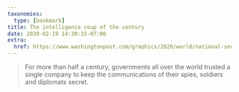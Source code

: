```yaml
---
taxonomies:
  type: [bookmark]
title: The intelligence coup of the century
date: 2020-02-19 14:30:15-07:00
extra:
  href: https://www.washingtonpost.com/graphics/2020/world/national-security/cia-crypto-encryption-machines-espionage/
---
```

> For more than half a century, governments all over the world trusted a single company to keep the communications of their spies, soldiers and diplomats secret.

